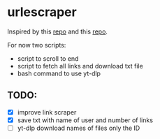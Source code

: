# urlescraper

Inspired by this [repo](https://github.com/Dinoosauro/node-tiktok-to-ytdlp/tree/main) and this [repo](https://github.com/Dinoosauro/tiktok-to-ytdlp).

For now two scripts:
- script to scroll to end
- script to fetch all links and download txt file
- bash command to use yt-dlp 

## TODO:
- [x] improve link scraper
- [x] save txt with name of user and number of links
- [ ] yt-dlp download names of files only the ID
